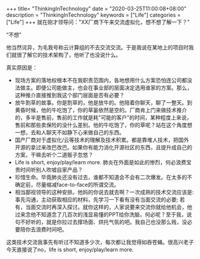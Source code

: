 +++
title= "ThinkingInTechnology"
date = "2020-03-25T11:00:08+08:00"
description = "ThinkingInTechnology"
keywords = ["Life"]
categories = ["Life"]
+++
就在刚才领导问："XX厂商下午来交流虚拟化，想不想了解一下？"    

“不想”     

他当然诧异，为毛我号称云计算组的不去交流交流。于是我说在某地上的项目时我们就很了解它的技术架构了，他听了也没说什么。    

真实原因是：
* 现场方案的落地权根本不在我职责范围内，各地想用什么方案恐怕连公司都没法做主。即便公司能做主，也会在事业部的层面决定选用谁家的方案。那么，这种推介直接推到我这个部门层面是否有必要？    
* 放牛割草的故事。你是割草的，他是放牛的。他陪着你聊天，聊了一整天。到黄昏时候，他的牛吃饱了，你的草篓依然是空的。厂商肯上门来做技术推介的，多半是售前，售前的工作就是耗"可能的客户"的时间，某种程度上来说，售前和那些卖保险的没什么差别。他的牛吃饱了，你的草呢？站在这个角度想一想，去和人聊天不如静下心来做自己的东西。    
* 国产厂商对于虚拟化/云等技术的理解及技术积累。都是靠堆人技术，把国外开源的拿过来改巴改巴。如果你有能力消化开源社区的东西，且提升成自己的方案，干嘛去听个二道贩子忽悠？    
* Life is short, enjoy/play/learn more. 肺炎在外面是如此的惨烈，何必浪费宝贵时间听别人吹嘘自家产品？    
* 珍惜生命。毕竟肺炎还没有过去，谁都不知道会不会有二次爆发。在太多的不确定前，尽量缩减face-to-face的所谓交流。    
* 相当鄙视领导的这种安排。他妈的你说去就去啊？一次成熟的技术交流应该是: 事先沟通，主动获取相应的材料，先学习一下看有没有当面交流的必要; 若有，当面交流时再深入探讨。就你这样的，人家说要来交流你就给他机会，他过来念他不知道念了几百次的浅显易懂的PPT给你洗脑，何必呢？至于我，说句不好听的，就是你拉过去撑场面、烘托气氛的吧。我自己也没那么贱，没必要陪你去浪费时间吧。

这类技术交流我事先有听过不知道多少次，每次都让我觉得如吞苍蝇。很高兴老子今天直接说了no，life is short, enjoy/play/learn more. 
